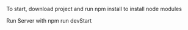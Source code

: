 To start, download project and run npm install to install node modules

Run Server with npm run devStart